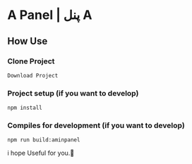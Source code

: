 # A Panel | پنل A
## How Use 

### Clone Project
```
Download Project 
```

### Project setup (if you want to develop)
```
npm install 
```

### Compiles for development (if you want to develop)
```
npm run build:aminpanel
```
i hope Useful for you.🥰
